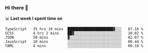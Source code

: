 ### Hi there 👋

<!--
**DBvc/DBvc** is a ✨ _special_ ✨ repository because its `README.md` (this file) appears on your GitHub profile.

Here are some ideas to get you started:

- 🔭 I’m currently working on ...
- 🌱 I’m currently learning ...
- 👯 I’m looking to collaborate on ...
- 🤔 I’m looking for help with ...
- 💬 Ask me about ...
- 📫 How to reach me: ...
- 😄 Pronouns: ...
- ⚡ Fun fact: ...
-->

📊 **Last week I spent time on**
<!--START_SECTION:waka-->
```text
TypeScript   35 hrs 10 mins  █████████████████████▓░░░   87.16 % 
SCSS         4 hrs 2 mins    ██▓░░░░░░░░░░░░░░░░░░░░░░   10.02 % 
JSON         50 mins         ▓░░░░░░░░░░░░░░░░░░░░░░░░   02.07 % 
JavaScript   10 mins         ░░░░░░░░░░░░░░░░░░░░░░░░░   00.44 % 
YAML         4 mins          ░░░░░░░░░░░░░░░░░░░░░░░░░   00.18 % 
```
<!--END_SECTION:waka-->
